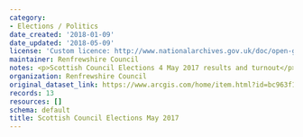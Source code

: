 ```yaml
---
category:
- Elections / Politics
date_created: '2018-01-09'
date_updated: '2018-05-09'
license: 'Custom licence: http://www.nationalarchives.gov.uk/doc/open-government-licence/version/3/'
maintainer: Renfrewshire Council
notes: <p>Scottish Council Elections 4 May 2017 results and turnout</p>
organization: Renfrewshire Council
original_dataset_link: https://www.arcgis.com/home/item.html?id=bc963f15662f477091cb291c7b5186e1
records: 13
resources: []
schema: default
title: Scottish Council Elections May 2017
---
```

